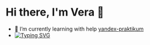 # Hi there, I'm Vera 👋

- 🌱 I’m currently learning with help [yandex-praktikum](https://github.com/yandex-praktikum)
- [![Typing SVG](https://readme-typing-svg.herokuapp.com?color=%2336BCF7&lines=Computer+science+student)](https://git.io/typing-svg)
<!--
**VeraUrsul/VeraUrsul** is a ✨ _special_ ✨ repository because its `README.md` (this file) appears on your GitHub profile.

Here are some ideas to get you started:

- 🔭 I’m currently working on ...
- 🌱 I’m currently learning ...
- 👯 I’m looking to collaborate on ...
- 🤔 I’m looking for help with ...
- 💬 Ask me about ...
- 📫 How to reach me: ...
- 😄 Pronouns: ...
- ⚡ Fun fact: ...
-->
